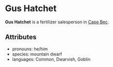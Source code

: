 # Gus Hatchet

**Gus Hatchet** is a fertilizer salesperson in [Cape Bec](../../cape-bec).

## Attributes

- pronouns: he/him
- species: mountain dwarf
- languages: Common, Dwarvish, Goblin
